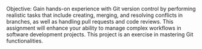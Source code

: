 Objective: Gain hands-on experience with Git version control by performing realistic tasks that
include creating, merging, and resolving conflicts in branches, as well as handling pull requests and
code reviews. This assignment will enhance your ability to manage complex workflows in software
development projects.
This project is an exercise in mastering Git functionalities. 
